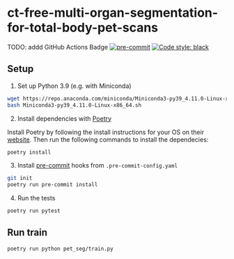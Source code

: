 # ct-free-multi-organ-segmentation-for-total-body-pet-scans

TODO: addd GitHub Actions Badge
[![pre-commit](https://img.shields.io/badge/pre--commit-enabled-brightgreen?logo=pre-commit&logoColor=white)](https://github.com/pre-commit/pre-commit)
[![Code style: black](https://img.shields.io/badge/code%20style-black-000000.svg)](https://github.com/psf/black)

## Setup

1. Set up Python 3.9 (e.g. with Miniconda)

```bash
wget https://repo.anaconda.com/miniconda/Miniconda3-py39_4.11.0-Linux-x86_64.sh
bash Miniconda3-py39_4.11.0-Linux-x86_64.sh
```

2. Install dependencies with [Poetry](https://python-poetry.org)

Install Poetry by following the install instructions for your OS on their
[website](https://python-poetry.org/docs/#installation). Then run the following
commands to install the dependecies:

```bash
poetry install
```

3. Install [pre-commit](https://pre-commit.com) hooks from `.pre-commit-config.yaml`

```bash
git init
poetry run pre-commit install
```

4. Run the tests

```bash
poetry run pytest
```

## Run train

```bash
poetry run python pet_seg/train.py
```
